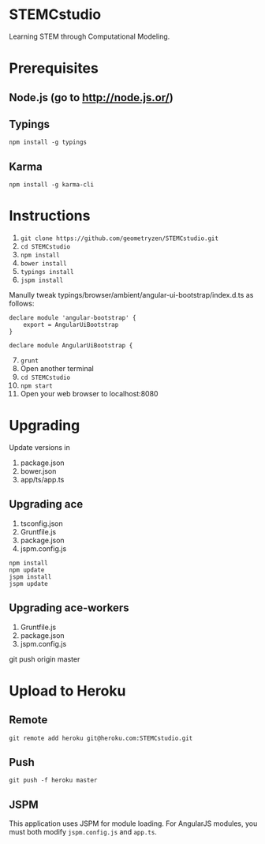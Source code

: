 # STEMCstudio

Learning STEM through Computational Modeling.

# Prerequisites

## Node.js (go to http://node.js.or/)

## Typings
```
npm install -g typings
```

## Karma
```
npm install -g karma-cli
```

# Instructions

1. `git clone https://github.com/geometryzen/STEMCstudio.git`
2. `cd STEMCstudio`
3. `npm install`
4. `bower install`
5. `typings install`
6. `jspm install`

Manully tweak typings/browser/ambient/angular-ui-bootstrap/index.d.ts as follows:

```
declare module 'angular-bootstrap' {
    export = AngularUiBootstrap
}

declare module AngularUiBootstrap {
```

7. `grunt`
8. Open another terminal
9. `cd STEMCstudio`
10. `npm start`
11. Open your web browser to localhost:8080

# Upgrading

Update versions in

1. package.json
2. bower.json
3. app/ts/app.ts

## Upgrading ace

1. tsconfig.json
2. Gruntfile.js
3. package.json
4. jspm.config.js

```
npm install
npm update
jspm install
jspm update
``` 
## Upgrading ace-workers

1. Gruntfile.js
2. package.json
3. jspm.config.js

git push origin master

# Upload to Heroku

## Remote
```
git remote add heroku git@heroku.com:STEMCstudio.git
```

## Push
```
git push -f heroku master
```

## JSPM

This application uses JSPM for module loading.
For AngularJS modules, you must both modify `jspm.config.js` and `app.ts`.

